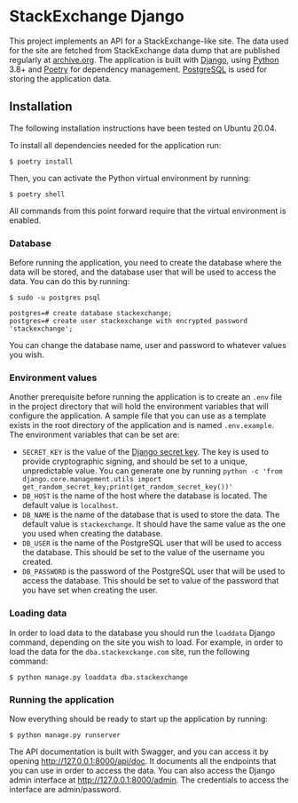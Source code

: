 # StackExchange Django

This project implements an API for a StackExchange-like site. The data used for the site are fetched from StackExchange
data dump that are published regularly at [archive.org](https://archive.org/details/stackexchange). The application is 
built with [Django](https://www.djangoproject.com/), using [Python](https://www.python.org) 3.8+ and
[Poetry](https://python-poetry.org/) for dependency management. [PostgreSQL](https://www.postgresql.org/) is used for
storing the application data.

## Installation

The following installation instructions have been tested on Ubuntu 20.04.

To install all dependencies needed for the application run:

```
$ poetry install
```

Then, you can activate the Python virtual environment by running:

```
$ poetry shell
```

All commands from this point forward require that the virtual environment is enabled.

### Database

Before running the application, you need to create the database where the data will be stored, and the database user
that will be used to access the data. You can do this by running:

```
$ sudo -u postgres psql

postgres=# create database stackexchange;
postgres=# create user stackexchange with encrypted password 'stackexchange';
```

You can change the database name, user and password to whatever values you wish.

### Environment values

Another prerequisite before running the application is to create an `.env` file in the project directory that will hold
the environment variables that will configure the application. A sample file that you can use as a template exists in
the root directory of the application and is named `.env.example`. The environment variables that can be set are:

* `SECRET_KEY` is the value of the [Django secret key](https://docs.djangoproject.com/en/3.2/ref/settings/#std:setting-SECRET_KEY).
  The key is used to provide cryptographic signing, and should be set to a unique, unpredictable value. You can generate
  one by running `python -c 'from django.core.management.utils import get_random_secret_key;print(get_random_secret_key())'` 
* `DB_HOST` is the name of the host where the database is located. The default value is `localhost`.
* `DB_NAME` is the name of the database that is used to store the data. The default value is `stackexchange`. It should
  have the same value as the one you used when creating the database.
* `DB_USER` is the name of the PostgreSQL user that will be used to access the database. This should be set to the value
  of the username you created.
* `DB_PASSWORD` is the password of the PostgreSQL user that will be used to access the database.  This should be set to
  value of the password that you have set when creating the user.

### Loading data

In order to load data to the database you should run the `loaddata` Django command, depending on the site you wish to
load. For example, in order to load the data for the `dba.stackexckange.com` site, run the following command:

```
$ python manage.py loaddata dba.stackexchange
```

### Running the application

Now everything should be ready to start up the application by running:

```
$ python manage.py runserver
```

The API documentation is built with Swagger, and you can access it by opening http://127.0.0.1:8000/api/doc. It
documents all the endpoints that you can use in order to access the data. You can also access the Django admin interface
at http://127.0.0.1:8000/admin. The credentials to access the interface are admin/password.
